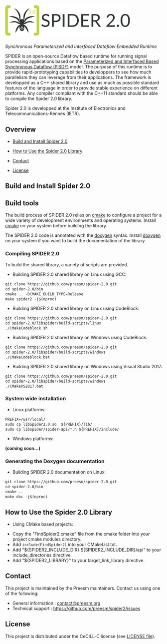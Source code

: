 # <img src="./doc/img/spider-full.svg" alt="SPIDER 2.0" width="400"/>
_Synchronous Parameterized and Interfaced Dataflow Embedded Runtime_


SPIDER is an open-source Dataflow based runtime for running signal processing applications based on the [Parameterized and Interfaced Based Synchronous Dataflow (PiSDF)](https://hal.inria.fr/hal-00877492) model.
The purpose of this runtime is to provide rapid-prototyping capabilities to developpers to see how much parallelism they can leverage from their applications.
The framework is developped as a C++ shared library and use as much as possible standard features of the language in order to provide stable experience on different platforms.
Any compiler compliant with the C++11 standard should be able to compile the Spider 2.0 library.

Spider 2.0 is developped at the Institute of Electronics and Telecommunications-Rennes (IETR).

## Overview

* [Build and Install Spider 2.0](#build-and-install-spider-2.0)

* [How to Use the Spider 2.0 Library](#how-to-use-the-spider-2.0-library)

* [Contact](#contact)

* [License](#license)

## Build and Install Spider 2.0

## Build tools

The build process of SPIDER 2.0 relies on [cmake](https://cmake.org) to configure a project for a wide variety of development environments and operating systems. Install [cmake](https://cmake.org/download/) on your system before building the library.

The SPIDER 2.0 code is annotated with the [doxygen](http://www.doxygen.nl/) syntax.  Install [doxygen](http://www.doxygen.nl/download.html) on your system if you want to build the documentation of the library.

### Compiling SPIDER 2.0

To build the shared library, a variety of scripts are provided.

* Building SPIDER 2.0 shared library on Linux using GCC:
```shell
git clone https://github.com/preesm/spider-2.0.git
cd spider-2.0/bin
cmake .. -DCMAKE_BUILD_TYPE=Release
make spider2 -j$(nproc)
```

* Building SPIDER 2.0 shared library on Linux using CodeBlock:
```shell
git clone https://github.com/preesm/spider-2.0.git
cd spider-2.0/libspider/build-scripts/linux
./CMakeCodeblock.sh
```

* Building SPIDER 2.0 shared library on Windows using CodeBlock:
```shell
git clone https://github.com/preesm/spider-2.0.git
cd spider-2.0/libspider/build-scripts/windows
./CMakeCodeblock.bat
```

* Building SPIDER 2.0 shared library on Windows using Visual Studio 2017:
```shell
git clone https://github.com/preesm/spider-2.0.git
cd spider-2.0/libspider/build-scripts/windows
./CMakeVS2017.bat
```

### System wide installation

* Linux platforms:
```shell
PREFIX=/usr/local/
sudo cp libSpider2.0.so  ${PREFIX}/lib/
sudo cp libspider/spider-api/*.h ${PREFIX}/include/
```

* Windows platforms:

__(coming soon...)__


### Generating the Doxygen documentation

* Building SPIDER 2.0 documentation on Linux:
```shell
git clone https://github.com/preesm/spider-2.0.git
cd spider-2.0/bin
cmake ..
make doc -j$(nproc)
```

## How to Use the Spider 2.0 Library

* Using CMake based projects:
- Copy the "FindSpider2.cmake" file from the cmake folder into your project cmake modules directory.
- Add ``` include(FindSpider2) ``` into your CMakeList.txt.
- Add "${SPIDER2_INCLUDE_DIR}
       ${SPIDER2_INCLUDE_DIR}/api" to your include_directories directive.
- Add "${SPIDER2_LIBRARY}" to your target_link_library directive.


## Contact

This project is maintained by the Preesm maintainers. Contact us using one of the following:

*   General information : contact@preesm.org
*   Technical support : https://github.com/preesm/spider2/issues

## License

This project is distributed under the CeCILL-C license (see [LICENSE file](LICENSE)).
